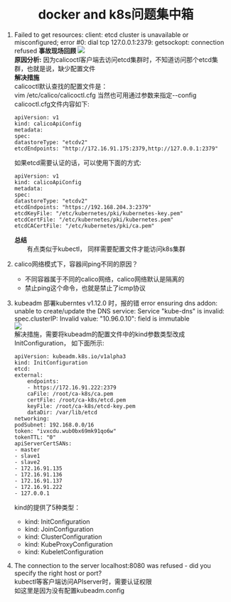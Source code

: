 # <center>docker and k8s问题集中箱</center>  
1. Failed to get resources: client: etcd cluster is unavailable or misconfigured; error #0: dial tcp 127.0.0.1:2379: getsockopt: connection refused **事故现场回顾** 
![](https://note.youdao.com/yws/public/resource/75a2d26febf925ba29e8f16ee51f93fd/xmlnote/B31D0C0EE27049738142E064261BEC8C/20168)  
**原因分析:** 
    因为calicoctl客户端去访问etcd集群时，不知道访问那个etcd集群，也就是说，缺少配置文件  
**解决措施**  
calicoctl默认查找的配置文件是：  
vim /etc/calico/calicoctl.cfg
当然也可用通过参数来指定--config  
calicoctl.cfg文件内容如下: 
    ```
    apiVersion: v1
    kind: calicoApiConfig
    metadata:
    spec:
    datastoreType: "etcdv2"
    etcdEndpoints: "http://172.16.91.175:2379,http://127.0.0.1:2379"  
    ```  

    如果etcd需要认证的话，可以使用下面的方式:  
    ```
    apiVersion: v1
    kind: calicoApiConfig
    metadata:
    spec:
    datastoreType: "etcdv2"
    etcdEndpoints: "https://192.168.204.3:2379"
    etcdKeyFile: "/etc/kubernetes/pki/kubernetes-key.pem"
    etcdCertFile: "/etc/kubernetes/pki/kubernetes.pem"
    etcdCACertFile: "/etc/kubernetes/pki/ca.pem"

    ```

    **总结**  
&ensp;&ensp;&ensp;&ensp;有点类似于kubectl， 同样需要配置文件才能访问k8s集群  
2. calico网络模式下，容器间ping不同的原因？  
    - 不同容器属于不同的calico网络，calico网络默认是隔离的 
    - 禁止ping这个命令，也就是禁止了icmp协议
3. kubeadm 部署kuberntes v1.12.0 时，报的错  error ensuring dns addon: unable to create/update the DNS service: Service "kube-dns" is invalid: spec.clusterIP: Invalid value: "10.96.0.10": field is immutable  
    ![](https://note.youdao.com/yws/public/resource/ca7c2468223e3c4a80c4e24b70ff9608/xmlnote/7BF6508188D94D7DA5FC7D998F1C3506/20279)  
    解决措施，需要将kubeadm的配置文件中的kind参数类型改成InitConfiguration， 如下面所示: 
    ```
    apiVersion: kubeadm.k8s.io/v1alpha3
    kind: InitConfiguration
    etcd:
    external: 
        endpoints:
        - https://172.16.91.222:2379
        caFile: /root/ca-k8s/ca.pem
        certFile: /root/ca-k8s/etcd.pem
        keyFile: /root/ca-k8s/etcd-key.pem
        dataDir: /var/lib/etcd
    networking:
    podSubnet: 192.168.0.0/16
    token: "ivxcdu.wub0bx69mk91qo6w"
    tokenTTL: "0"
    apiServerCertSANs:
    - master
    - slave1
    - slave2
    - 172.16.91.135
    - 172.16.91.136
    - 172.16.91.137
    - 172.16.91.222
    - 127.0.0.1
    ``` 
    kind的提供了5种类型：
    - kind: InitConfiguration  
    - kind: JoinConfiguration  
    - kind: ClusterConfiguration  
    - kind: KubeProxyConfiguration  
    - kind: KubeletConfiguration    
4. The connection to the server localhost:8080 was refused - did you specify the right host or port?  
    kubectl等客户端访问APIserver时，需要认证权限  
    如这里是因为没有配置kubeadm.config  
    








